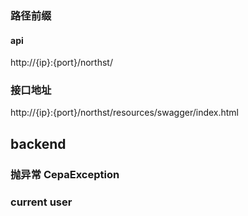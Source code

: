 ### 路径前缀

#### api

http://{ip}:{port}/northst/

### 接口地址

http://{ip}:{port}/northst/resources/swagger/index.html

## backend

### 抛异常 CepaException

### current user



